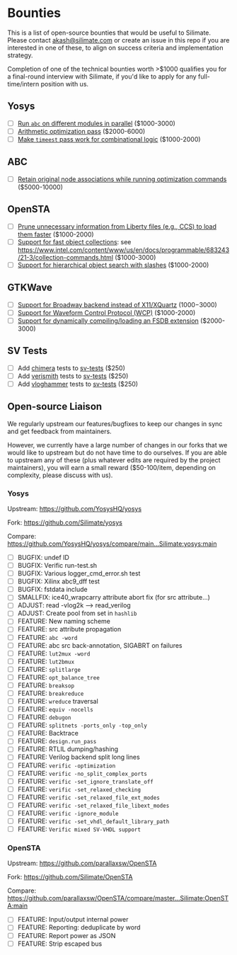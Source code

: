# Bounties

This is a list of open-source bounties that would be useful to Silimate. Please contact akash@silimate.com or create an issue in this repo if you are interested in one of these, to align on success criteria and implementation strategy.

Completion of one of the technical bounties worth >$1000 qualifies you for a final-round interview with Silimate, if you'd like to apply for any full-time/intern position with us.

## Yosys

- [ ] [Run `abc` on different modules in parallel](yosys/abc-module-parallelism.md) ($1000-3000)
- [ ] [Arithmetic optimization pass](yosys/arith-opt-pass.md) ($2000-6000)
- [ ] [Make `timeest` pass work for combinational logic](yosys/timeest-comb.md) ($1000-2000)

## ABC

- [ ] [Retain original node associations while running optimization commands](abc/node-associations.md) ($5000-10000)

## OpenSTA

- [ ] [Prune unnecessary information from Liberty files (e.g., CCS) to load them faster](opensta/liberty-pruning.md) ($1000-2000)
- [ ] [Support for fast object collections](opensta/fast-collections.md): see https://www.intel.com/content/www/us/en/docs/programmable/683243/21-3/collection-commands.html ($1000-3000)
- [ ] [Support for hierarchical object search with slashes](opensta/hier-obj-search.md) ($1000-2000)

## GTKWave

- [ ] [Support for Broadway backend instead of X11/XQuartz](gtkwave/broadway-backend.md) ($1000-$3000)
- [ ] [Support for Waveform Control Protocol (WCP)](gtkwave/wcp.md) ($1000-2000)
- [ ] [Support for dynamically compiling/loading an FSDB extension](gtkwave/dynamic-fsdb.md) ($2000-3000)

## SV Tests

- [ ] Add [chimera](https://github.com/Silimate/chimera) tests to [sv-tests](https://github.com/chipsalliance/sv-tests) ($250)
- [ ] Add [verismith](https://github.com/Silimate/verismith) tests to [sv-tests](https://github.com/chipsalliance/sv-tests) ($250)
- [ ] Add [vloghammer](https://github.com/Silimate/vloghammer) tests to [sv-tests](https://github.com/chipsalliance/sv-tests) ($250)

## Open-source Liaison

We regularly upstream our features/bugfixes to keep our changes in sync and get feedback from maintainers.

However, we currently have a large number of changes in our forks that we would like to upstream but do not have time to do ourselves. If you are able to upstream any of these (plus whatever edits are required by the project maintainers), you will earn a small reward ($50-100/item, depending on complexity, please discuss with us).

### Yosys

Upstream: https://github.com/YosysHQ/yosys

Fork: https://github.com/Silimate/yosys

Compare: https://github.com/YosysHQ/yosys/compare/main...Silimate:yosys:main

- [ ] BUGFIX: undef ID
- [ ] BUGFIX: Verific run-test.sh
- [ ] BUGFIX: Various logger_cmd_error.sh test
- [ ] BUGFIX: Xilinx abc9_dff test
- [ ] BUGFIX: fstdata include
- [ ] SMALLFIX: ice40_wrapcarry attribute abort fix (for src attribute...)
- [ ] ADJUST: read -vlog2k  -->  read_verilog
- [ ] ADJUST: Create pool from set in `hashlib`
- [ ] FEATURE: New naming scheme
- [ ] FEATURE: src attribute propagation
- [ ] FEATURE: `abc -word`
- [ ] FEATURE: abc src back-annotation, SIGABRT on failures
- [ ] FEATURE: `lut2mux -word`
- [ ] FEATURE: `lut2bmux`
- [ ] FEATURE: `splitlarge`
- [ ] FEATURE: `opt_balance_tree`
- [ ] FEATURE: `breaksop`
- [ ] FEATURE: `breakreduce`
- [ ] FEATURE: `wreduce` traversal
- [ ] FEATURE: `equiv -nocells`
- [ ] FEATURE: `debugon`
- [ ] FEATURE: `splitnets -ports_only -top_only`
- [ ] FEATURE: Backtrace
- [ ] FEATURE: `design.run_pass`
- [ ] FEATURE: RTLIL dumping/hashing
- [ ] FEATURE: Verilog backend split long lines
- [ ] FEATURE: `verific -optimization`
- [ ] FEATURE: `verific -no_split_complex_ports`
- [ ] FEATURE: `verific -set_ignore_translate_off`
- [ ] FEATURE: `verific -set_relaxed_checking`
- [ ] FEATURE: `verific -set_relaxed_file_ext_modes`
- [ ] FEATURE: `verific -set_relaxed_file_libext_modes`
- [ ] FEATURE: `verific -ignore_module`
- [ ] FEATURE: `verific -set_vhdl_default_library_path`
- [ ] FEATURE: `Verific mixed SV-VHDL support`

### OpenSTA

Upstream: https://github.com/parallaxsw/OpenSTA

Fork: https://github.com/Silimate/OpenSTA

Compare: https://github.com/parallaxsw/OpenSTA/compare/master...Silimate:OpenSTA:main

- [ ] FEATURE: Input/output internal power
- [ ] FEATURE: Reporting: deduplicate by word
- [ ] FEATURE: Report power as JSON
- [ ] FEATURE: Strip escaped bus

